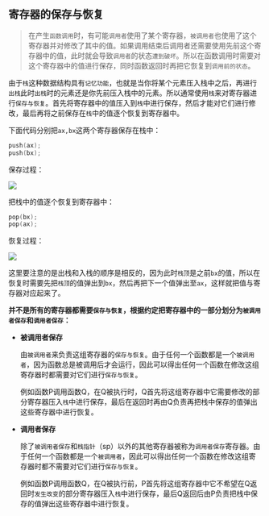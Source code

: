 ## 寄存器的保存与恢复

> 在产生`函数调用`时，有可能`调用者`使用了某个寄存器，`被调用者`也使用了这个寄存器并对修改了其中的值。如果调用结束后调用者还需要使用先前这个寄存器中的值，此时就会导致`调用者`的状态`遭到破坏`。所以在函数调用时需要对这个寄存器中的值进行保存，同时函数返回时再把它恢复到`调用前的状态`。

由于`栈`这种数据结构具有`记忆功能`，也就是当你将某个元素压入栈中之后，再进行`出栈`此时`出栈`时的元素还是你先前压入栈中的元素。所以通常使用`栈`来对寄存器进行`保存与恢复`。首先将寄存器中的值压入到`栈`中进行保存，然后才能对它们进行修改，最后再将之前保存在`栈`中的值逐个恢复到寄存器中。

下面代码分别把`ax,bx`这两个寄存器保存在栈中：

```c
push(ax);
push(bx);
```



保存过程：

![](https://image.coder.cat/stack11.png)



把栈中的值逐个恢复到寄存器中：

```c
pop(bx);
pop(ax);
```



恢复过程：

![](https://image.coder.cat/stack12.png)

这里要注意的是出栈和入栈的顺序是相反的，因为此时`栈顶`是之前`bx`的值，所以在恢复时需要先把`栈顶`的值弹出到`bx`，然后再把下一个值弹出至`ax`，这样就把值与寄存器对应起来了。



**并不是所有的寄存器都需要`保存与恢复`，根据约定把寄存器中的一部分划分为`被调用者保存`和`调用者保存`：**

* **被调用者保存**

  由`被调用者`来负责这组寄存器的`保存与恢复`。由于任何一个函数都是一个`被调用者`，因为函数总是被调用后才会运行，因此可以得出任何一个函数在修改这组寄存器时都需要对它们进行`保存与恢复`。

  例如函数P调用函数Q，在Q被执行时，Q首先将这组寄存器中它需要修改的部分寄存器压入`栈`中进行保存，最后在返回时再由Q负责再把栈中保存的值弹出这些寄存器中进行恢复。

* **调用者保存**

  除了`被调用者保存`和`栈指针`（sp）以外的其他寄存器被称为`调用者保存`寄存器。由于任何一个函数都是一个`被调用者`，因此可以得出任何一个函数在修改这组寄存器时都不需要对它们进行`保存与恢复`。

  例如函数P调用函数Q，在Q被执行前，P首先将这组寄存器中它不希望在Q返回时`发生改变`的部分寄存器压入`栈`中进行保存，最后Q返回后由P负责把栈中保存的值弹出这些寄存器中进行恢复。

